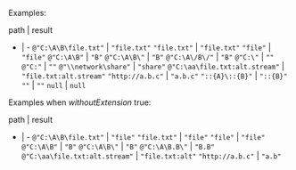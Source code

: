 Examples:

path | result
- | -
`@"C:\A\B\file.txt"` | `"file.txt"`
`"file.txt"` | `"file.txt"`
`"file"` | `"file"`
`@"C:\A\B"` | `"B"`
`@"C:\A\B\"` | `"B"`
`@"C:\A\/B\/"` | `"B"`
`@"C:\"` | `""`
`@"C:"` | `""`
`@"\\network\share"` | `"share"`
`@"C:\aa\file.txt:alt.stream"` | `"file.txt:alt.stream"`
`"http://a.b.c"` | `"a.b.c"`
`"::{A}\::{B}"` | `"::{B}"`
`""` | `""`
`null` | `null`

Examples when *withoutExtension* true:

path | result
- | -
`@"C:\A\B\file.txt"` | `"file"`
`"file.txt"` | `"file"`
`"file"` | `"file"`
`@"C:\A\B"` | `"B"`
`@"C:\A\B\"` | `"B"`
`@"C:\A\B.B\"` | `"B.B"`
`@"C:\aa\file.txt:alt.stream"` | `"file.txt:alt"`
`"http://a.b.c"` | `"a.b"`
